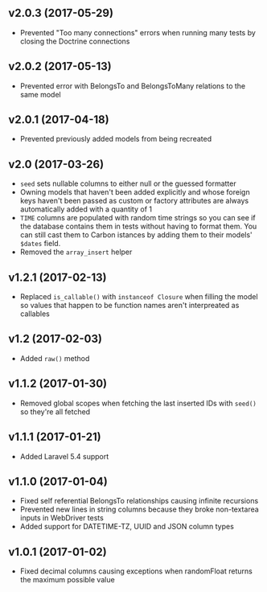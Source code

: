 ## v2.0.3 (2017-05-29)

- Prevented "Too many connections" errors when running many tests by closing the Doctrine connections

## v2.0.2 (2017-05-13)

- Prevented error with BelongsTo and BelongsToMany relations to the same model

## v2.0.1 (2017-04-18)

- Prevented previously added models from being recreated

## v2.0 (2017-03-26)

- `seed` sets nullable columns to either null or the guessed formatter
- Owning models that haven't been added explicitly and whose foreign keys haven't been passed as custom or factory attributes are always automatically added with a quantity of 1
- `TIME` columns are populated with random time strings so you can see if the database contains them in tests without having to format them. You can still cast them to Carbon istances by adding them to their models' `$dates` field.
- Removed the `array_insert` helper

## v1.2.1 (2017-02-13)

- Replaced `is_callable()` with `instanceof Closure` when filling the model so values that happen to be function names aren't interpreated as callables

## v1.2 (2017-02-03)

- Added `raw()` method

## v1.1.2 (2017-01-30)

- Removed global scopes when fetching the last inserted IDs with `seed()` so they're all fetched

## v1.1.1 (2017-01-21)

- Added Laravel 5.4 support

## v1.1.0 (2017-01-04)

- Fixed self referential BelongsTo relationships causing infinite recursions
- Prevented new lines in string columns because they broke non-textarea inputs in WebDriver tests
- Added support for DATETIME-TZ, UUID and JSON column types

## v1.0.1 (2017-01-02)

- Fixed decimal columns causing exceptions when randomFloat returns the maximum possible value
